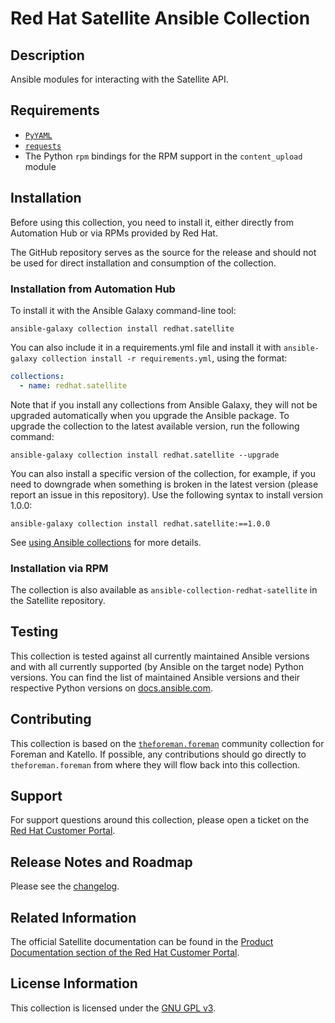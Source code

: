 # Red Hat Satellite Ansible Collection

## Description

Ansible modules for interacting with the Satellite API.

## Requirements

* [`PyYAML`](https://pypi.org/project/PyYAML/)
* [`requests`](https://pypi.org/project/requests/)
* The Python `rpm` bindings for the RPM support in the `content_upload` module

## Installation

Before using this collection, you need to install it, either directly from Automation Hub or via RPMs provided by Red Hat.

The GitHub repository serves as the source for the release and should not be used for direct installation and consumption of the collection.

### Installation from Automation Hub

To install it with the Ansible Galaxy command-line tool:

```
ansible-galaxy collection install redhat.satellite
```

You can also include it in a requirements.yml file and install it with `ansible-galaxy collection install -r requirements.yml`, using the format:


```yaml
collections:
  - name: redhat.satellite
```

Note that if you install any collections from Ansible Galaxy, they will not be upgraded automatically when you upgrade the Ansible package.
To upgrade the collection to the latest available version, run the following command:

```
ansible-galaxy collection install redhat.satellite --upgrade
```

You can also install a specific version of the collection, for example, if you need to downgrade when something is broken in the latest version (please report an issue in this repository). Use the following syntax to install version 1.0.0:

```
ansible-galaxy collection install redhat.satellite:==1.0.0
```

See [using Ansible collections](https://docs.ansible.com/ansible/devel/user_guide/collections_using.html) for more details.

### Installation via RPM

The collection is also available as `ansible-collection-redhat-satellite` in the Satellite repository.


## Testing

This collection is tested against all currently maintained Ansible versions and with all currently supported (by Ansible on the target node) Python versions.
You can find the list of maintained Ansible versions and their respective Python versions on [docs.ansible.com](https://docs.ansible.com/ansible/devel/reference_appendices/release_and_maintenance.html).

## Contributing

This collection is based on the [`theforeman.foreman`](https://github.com/theforeman/foreman-ansible-modules) community collection for Foreman and Katello.
If possible, any contributions should go directly to `theforeman.foreman` from where they will flow back into this collection.


## Support

For support questions around this collection, please open a ticket on the [Red Hat Customer Portal](https://access.redhat.com).


## Release Notes and Roadmap

Please see the [changelog](CHANGELOG.rst).


## Related Information

The official Satellite documentation can be found in the [Product Documentation section of the Red Hat Customer Portal](https://access.redhat.com/documentation/en-us/red_hat_satellite/).


## License Information

This collection is licensed under the [GNU GPL v3](LICENSE).
